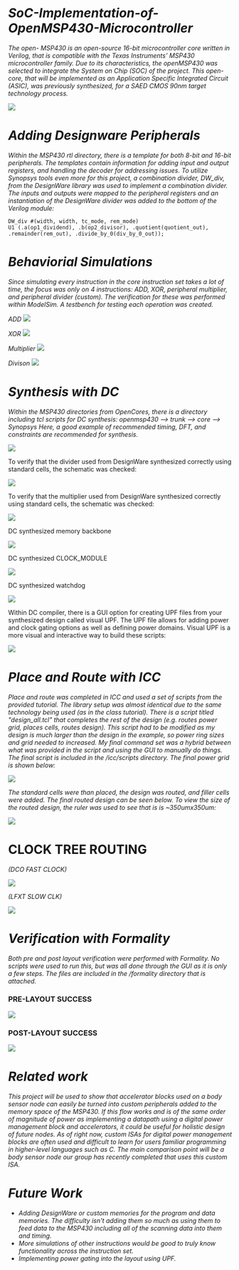 # *SoC-Implementation-of-OpenMSP430-Microcontroller*
*The open- MSP430 is an open-source 16-bit microcontroller core written in Verilog, that is compatible with the Texas Instruments’ MSP430 microcontroller family. Due to its characteristics, the openMSP430 was selected to integrate the System on Chip (SOC) of the project. This open-core, that will be implemented as an Application Specific Integrated Circuit (ASIC), was previously synthesized, for a SAED CMOS 90nm target technology process.*

<img src= "https://github.com/abdelazeem201/SoC-Implementation-of-OpenMSP430-Microcontroller/blob/main/Pics%20of%20the%20project/openMSP430.png">

# *Adding Designware Peripherals*

*Within the MSP430 rtl directory, there is a template for both 8-bit and 16-bit peripherals. The templates contain information for adding input and output registers, and handling the decoder for addressing issues. To utilize Synopsys tools even more for this project, a combination divider, DW_div, from the DesignWare library was used to implement a combination divider. The inputs and outputs were mapped to the peripheral registers and an instantiation of the DesignWare divider was added to the bottom of the Verilog module:*

```
DW_div #(width, width, tc_mode, rem_mode)
U1 (.a(op1_dividend), .b(op2_divisor), .quotient(quotient_out), .remainder(rem_out), .divide_by_0(div_by_0_out));
```

# *Behaviorial Simulations*

*Since simulating every instruction in the core instruction set takes a lot of time, the focus was only on 4 instructions: ADD, XOR, peripheral multiplier, and peripheral divider (custom). The verification for these was performed within ModelSim. A testbench for testing each operation was created.*

*ADD*
<img src= "https://github.com/abdelazeem201/SoC-Implementation-of-OpenMSP430-Microcontroller/blob/main/Pics%20of%20the%20project/Sim_behav_and.png">

*XOR*
<img src= "https://github.com/abdelazeem201/SoC-Implementation-of-OpenMSP430-Microcontroller/blob/main/Pics%20of%20the%20project/Sim_behav_xor.png">

*Multiplier*
<img src= "https://github.com/abdelazeem201/SoC-Implementation-of-OpenMSP430-Microcontroller/blob/main/Pics%20of%20the%20project/Sim_behav_mult.png">

*Divison*
<img src= "https://github.com/abdelazeem201/SoC-Implementation-of-OpenMSP430-Microcontroller/blob/main/Pics%20of%20the%20project/Sim_behav_div.png">

# *Synthesis with DC*
*Within the MSP430 directories from OpenCores, there is a directory including tcl scripts for DC synthesis: openmsp430 --> trunk --> core --> Synopsys Here, a good example of recommended timing, DFT, and constraints are recommended for synthesis.*

<img src= "https://github.com/abdelazeem201/SoC-Implementation-of-OpenMSP430-Microcontroller/blob/main/Pics%20of%20the%20project/openMSP430_DC_2.png">

To verify that the divider used from DesignWare synthesized correctly using standard cells, the schematic was checked:

<img src= "https://github.com/abdelazeem201/SoC-Implementation-of-OpenMSP430-Microcontroller/blob/main/Pics%20of%20the%20project/divider_2.png">

To verify that the multiplier used from DesignWare synthesized correctly using standard cells, the schematic was checked:

<img src= "https://github.com/abdelazeem201/SoC-Implementation-of-OpenMSP430-Microcontroller/blob/main/Pics%20of%20the%20project/multiplier_2.png">

DC synthesized memory backbone

<img src= "https://github.com/abdelazeem201/SoC-Implementation-of-OpenMSP430-Microcontroller/blob/main/Pics%20of%20the%20project/mem_backbone_2.png">

DC synthesized CLOCK_MODULE

<img src= "https://github.com/abdelazeem201/SoC-Implementation-of-OpenMSP430-Microcontroller/blob/main/Pics%20of%20the%20project/CLOCK_MODULE_2.png">

DC synthesized watchdog

<img src= "https://github.com/abdelazeem201/SoC-Implementation-of-OpenMSP430-Microcontroller/blob/main/Pics%20of%20the%20project/watchdog_2.png">

Within DC compiler, there is a GUI option for creating UPF files from your synthesized design called visual UPF. The UPF file allows for adding power and clock gating options as well as defining power domains. Visual UPF is a more visual and interactive way to build these scripts:

<img src= "https://github.com/abdelazeem201/SoC-Implementation-of-OpenMSP430-Microcontroller/blob/main/Pics%20of%20the%20project/663px-Visual_UPF.png">

# *Place and Route with ICC*
*Place and route was completed in ICC and used a set of scripts from the provided tutorial. The library setup was almost identical due to the same technology being used (as in the class tutorial). There is a script titled "design_all.tcl" that completes the rest of the design (e.g. routes power grid, places cells, routes design). This script had to be modified as my design is much larger than the design in the example, so power ring sizes and grid needed to increased. My final command set was a hybrid between what was provided in the script and using the GUI to manually do things. The final script is included in the /icc/scripts directory. The final power grid is shown below:*

<img src= "https://github.com/abdelazeem201/SoC-Implementation-of-OpenMSP430-Microcontroller/blob/main/Pics%20of%20the%20project/Icc_power_grid.png">

*The standard cells were than placed, the design was routed, and filler cells were added. The final routed design can be seen below. To view the size of the routed design, the ruler was used to see that is is ~350umx350um:*

<img src= "https://github.com/abdelazeem201/SoC-Implementation-of-OpenMSP430-Microcontroller/blob/main/Pics%20of%20the%20project/Icc_final_route_rulers.png">

# CLOCK TREE ROUTING

*(DCO FAST CLOCK)*

<img src= "https://github.com/abdelazeem201/SoC-Implementation-of-OpenMSP430-Microcontroller/blob/main/Pics%20of%20the%20project/Icc_final_routeclktree_dco.png">

*(LFXT SLOW CLK)*

<img src= "https://github.com/abdelazeem201/SoC-Implementation-of-OpenMSP430-Microcontroller/blob/main/Pics%20of%20the%20project/Icc_final_routeclktree_lfxt.png">


# *Verification with Formality*
*Both pre and post layout verification were performed with Formality. No scripts were used to run this, but was all done through the GUI as it is only a few steps. The files are included in the /formality directory that is attached.*

### PRE-LAYOUT SUCCESS

<img src= "https://github.com/abdelazeem201/SoC-Implementation-of-OpenMSP430-Microcontroller/blob/main/Pics%20of%20the%20project/Formality_prelayout_success.png">

### POST-LAYOUT SUCCESS

<img src= "https://github.com/abdelazeem201/SoC-Implementation-of-OpenMSP430-Microcontroller/blob/main/Pics%20of%20the%20project/Formality_postlayout_success.png">

# *Related work*

*This project will be used to show that accelerator blocks used on a body sensor node can easily be turned into custom peripherals added to the memory space of the MSP430. If this flow works and is of the same order of magnitude of power as implementing a datapath using a digital power management block and accelerators, it could be useful for holistic design of future nodes. As of right now, custom ISAs for digital power management blocks are often used and difficult to learn for users familiar programming in higher-level languages such as C. The main comparison point will be a body sensor node our group has recently completed that uses this custom ISA.*

# *Future Work*

* *Adding DesignWare or custom memories for the program and data memories. The difficulty isn't adding them so much as using them to feed data to the MSP430 including all of the scanning data into them and timing.*
* *More simulations of other instructions would be good to truly know functionality across the instruction set.*
* *Implementing power gating into the layout using UPF.*
